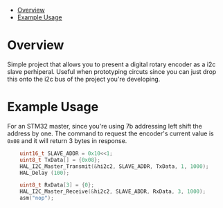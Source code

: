 - [Overview](#overview)
- [Example Usage](#example-usage)

# Overview
Simple project that allows you to present a digital rotary encoder as a i2c slave perhiperal. Useful when prototyping circuts since you can just drop this onto the i2c bus of the project you're developing.  

# Example Usage
For an STM32 master, since you're using 7b addressing left shift the address by one. The command to request the encoder's current value is `0x08` and it will return 3 bytes in response. 
```c
	uint16_t SLAVE_ADDR = 0x10<<1;
	uint8_t TxData[] = {0x08};
	HAL_I2C_Master_Transmit(&hi2c2, SLAVE_ADDR, TxData, 1, 1000);
	HAL_Delay (100);

	uint8_t RxData[3] = {0};
	HAL_I2C_Master_Receive(&hi2c2, SLAVE_ADDR, RxData, 3, 1000);
	asm("nop");
```
